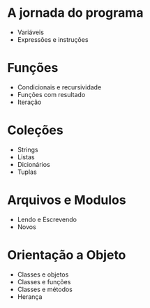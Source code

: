 # A jornada do programa
- Variáveis
- Expressões e instruções

# Funções
- Condicionais e recursividade
- Funções com resultado
- Iteração

# Coleções
- Strings
- Listas
- Dicionários
- Tuplas

# Arquivos e Modulos
- Lendo e Escrevendo
- Novos

# Orientação a Objeto
- Classes e objetos
- Classes e funções
- Classes e métodos
- Herança
